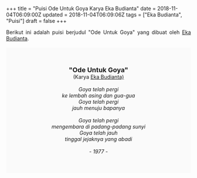 +++
title = "Puisi Ode Untuk Goya Karya Eka Budianta"
date = 2018-11-04T06:09:00Z
updated = 2018-11-04T06:09:06Z
tags = ["Eka Budianta", "Puisi"]
draft = false
+++

<div dir="ltr" style="text-align: left;" trbidi="on"><div style="text-align: justify;">Berikut ini adalah puisi berjudul "Ode Untuk Goya" yang dibuat oleh <a href="https://ensiklopedia.kemdikbud.go.id/sastra/artikel/Eka_Budianta" target="_blank">Eka Budianta</a>. </div><br /><div style="background: #FAFAFA; font-size: 14px; height: auto; margin: 0 auto; padding: 50px; text-align: center; width: auto;"><span style="font-size: 18px;"><b>"Ode Untuk Goya"</b></span><br />(Karya <a href="https://www.sekata.web.id/tags/eka-budianta" target="_blank">Eka Budianta)</a> <br /><br /><i>Goya telah pergi</i><br /><i>ke lembah asing dan gua-gua</i><br /><i>Goya telah pergi</i><br /><i>jauh menuju bapanya</i><br /><br /><i>Goya telah pergi</i><br /><i>mengembara di padang-padang sunyi</i><br /><i>Goya telah jauh</i><br /><i>tinggal jejaknya yang abadi</i><br /><br /><i>- 1977 -</i></div></div>
